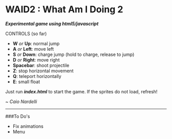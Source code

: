 WAID2 : What Am I Doing 2
===
_**Experimental game using html5/javascript**_


CONTROLS (so far)

- **W** *or* **Up**: normal jump  
- **A** *or* **Left**: move left  
- **S** *or* **Down**: charge jump (hold to charge, release to jump)  
- **D** *or* **Right**: move right  
- **Spacebar**: shoot projectile  
- **Z**: stop horizontal movement  
- **Q**: teleport horizontally  
- **E**: small float  


Just run ***index.html*** to start the game. If the sprites do not load, refresh!

~ _Caio Nardelli_  

___
###To Do's
* Fix animations
* Menu